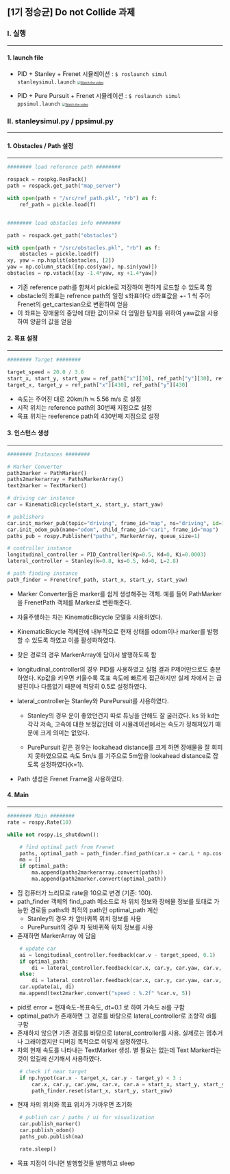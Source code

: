 ## [1기 정승균] Do not Collide 과제



### Ⅰ.  실행

---

#### 1. launch file

* PID + Stanley + Frenet 시뮬레이션 : `$ roslaunch simul stanleysimul.launch`
[<img src="https://img.youtube.com/vi/AKHuYRYmus0/0.jpg" alt="Watch the video" style="zoom:50%;" />](https://youtu.be/AKHuYRYmus0)

* PID + Pure Pursuit + Frenet 시뮬레이션 : `$ roslaunch simul ppsimul.launch`
[<img src="https://img.youtube.com/vi/e6x0UKBfd3c/0.jpg" alt="Watch the video" style="zoom:50%;" />](https://youtu.be/e6x0UKBfd3c)







### Ⅱ. stanleysimul.py / ppsimul.py

---



#### 1. Obstacles / Path 설정

---

```python
######## load reference path ########

rospack = rospkg.RosPack()
path = rospack.get_path("map_server")

with open(path + "/src/ref_path.pkl", "rb") as f:
    ref_path = pickle.load(f)


######## load obstacles info ########

path = rospack.get_path("obstacles")

with open(path + "/src/obstacles.pkl", "rb") as f:
    obstacles = pickle.load(f)
xy, yaw = np.hsplit(obstacles, [2])
yaw = np.column_stack([np.cos(yaw), np.sin(yaw)])
obstacles = np.vstack([xy -1.4*yaw, xy +1.4*yaw])
```

* 기존 reference path를 합쳐서 pickle로 저장하여 편하게 로드할 수 있도록 함
* obstacle의 좌표는 refrence path의 일정 s좌표마다 d좌표값을 +- 1 씩 주어 Frenet의 get_cartesian으로 변환하여 얻음
* 이 좌표는 장애물의 중앙에 대한 값이므로  더 엄밀한 탐지를 위하여 yaw값을 사용하여 양끝의 값을 얻음



#### 2. 목표 설정

---

```python
######## Target ########

target_speed = 20.0 / 3.6
start_x, start_y, start_yaw = ref_path["x"][30], ref_path["y"][30], ref_path["yaw"][30]
target_x, target_y = ref_path["x"][430], ref_path["y"][430]
```

* 속도는 주어진 대로 20km/h ≒ 5.56 m/s 로 설정
* 시작 위치는 reference path의 30번째 지점으로 설정
* 목표 위치는 reeference path의 430번째 지점으로 설정



#### 3. 인스턴스 생성

---

```python
######## Instances ########

# Marker Converter
path2marker = PathMarker()
paths2markerarray = PathsMarkerArray()
text2marker = TextMarker()

# driving car instance
car = KinematicBicycle(start_x, start_y, start_yaw)

# publishers
car.init_marker_pub(topic="driving", frame_id="map", ns="driving", id=1)
car.init_odom_pub(name="odom", child_frame_id="car1", frame_id="map")
paths_pub = rospy.Publisher("paths", MarkerArray, queue_size=1)

# controller instance
longitudinal_controller = PID_Controller(Kp=0.5, Kd=0, Ki=0.0003)
lateral_controller = Stanley(k=0.8, ks=0.5, kd=0, L=2.8)

# path finding instance
path_finder = Frenet(ref_path, start_x, start_y, start_yaw)
```

* Marker Converter들은 marker를 쉽게 생성해주는 객체. 예를 들어 PathMarker을 FrenetPath 객체를 Marker로 변환해준다.

* 자율주행하는 차는 KinematicBicycle 모델을 사용하였다.

* KinematicBicycle 객체안에 내부적으로 현재 상태를 odom이나 marker를 발행할 수 있도록 하였고 이를 활성화하였다.

* 찾은 경로의 경우 MarkerArray에 담아서 발행하도록 함

* longitudinal_controller의 경우 PID를 사용하였고 실험 결과 P제어만으로도 충분하였다. Kp값을 키우면 키울수록 목표 속도에 빠르게 접근하지만 실제 차에서 는 급발진이나 다름없기 때문에 적당히 0.5로 설정하였다.

* lateral_controller는 Stanley와 PurePursuit를 사용하였다.

  * Stanley의 경우 운이 좋았던건지 따로 튜닝을 안해도 잘 굴러갔다. ks 와 kd는 각각 저속, 고속에 대한 보정값인데 이 시뮬레이션에서는 속도가 정해져있기 때문에 크게 의미는 없었다.

  * PurePursuit 같은 경우는 lookahead distance를 크게 하면 장애물을 잘 회피지 못하였으므로 속도 5m/s 를 기주으로 5m앞을 lookahead distance로 잡도록 설정하였다(k=1).

* Path 생성은 Frenet Frame을 사용하였다.



#### 4. Main 

---

```python
######## Main ########
rate = rospy.Rate(10)

while not rospy.is_shutdown():

    # find optimal path from Frenet
    paths, optimal_path = path_finder.find_path(car.x + car.L * np.cos(car.yaw), car.y + car.L * np.sin(car.yaw), obstacles)
    ma = []
    if optimal_path:
        ma.append(paths2markerarray.convert(paths))
        ma.append(path2marker.convert(optimal_path))
```

* 집 컴퓨터가 느리므로 rate을 10으로 변경 (기존: 100).
* path_finder 객체의 find_path 메소드로 차 위치 정보와 장애물 정보를 토대로 가능한 경로들 paths와 최적의 path인 optimal_path 계산
  * Stanley의 경우 차 앞바퀴쪽 위치 정보를 사용
  * PurePursuit의 경우 차 뒷바뀌쪽 위치 정보를 사용
* 존재하면 MarkerArray 에 담음



```python
    # update car
    ai = longitudinal_controller.feedback(car.v - target_speed, 0.1)
    if optimal_path:
        di = lateral_controller.feedback(car.x, car.y, car.yaw, car.v, optimal_path.x, optimal_path.y, optimal_path.yaw)
    else:
        di = lateral_controller.feedback(car.x, car.y, car.yaw, car.v, ref_path["x"], ref_path["y"], ref_path["yaw"])
    car.update(ai, di)
    ma.append(text2marker.convert("speed : %.2f" %car.v, 5))
```

* pid로 error = 현재속도-목표속도, dt=0.1 로 하여 가속도 ai를 구함
* optimal_path가 존재하면 그 경로를 바탕으로 lateral_controller로 조향각 di를 구함
* 존재하지 않으면 기존 경로를 바탕으로 lateral_controller를 사용. 실제로는 멈추거나 그래야겠지만 디버깅 목적으로 이렇게 설정하였다.
* 차의 현재 속도를 나타내는 TextMarker 생성. 별 필요는 없는데 Text Marker라는 것이 있길래 신기해서 사용하였다.



```python
    # check if near target
    if np.hypot(car.x - target_x, car.y - target_y) < 3 :  
        car.x, car.y, car.yaw, car.v, car.a = start_x, start_y, start_yaw, 0, 0
        path_finder.reset(start_x, start_y, start_yaw)
```
*  현재 차의 위치와 목표 위치가 가까우면 초기화



```python
    # publish car / paths / ui for visualization
    car.publish_marker()
    car.publish_odom()
    paths_pub.publish(ma)

    rate.sleep()
```

* 목표 지점이 아니면 발행할것들 발행하고 sleep